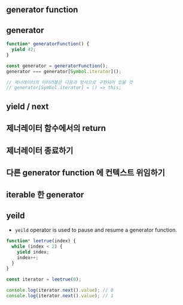 ## generator function

## generator

```javascript
function* generatorFunction() {
  yield 42;
}

const generator = generatorFunction();
generator === generator[Symbol.iterator]();

// 제너레이터의 이터러블은 다음과 방식으로 구현되어 있을 것
// generator[Symbol.iterator] = () => this;
```

## yield / next

## 제너레이터 함수에서의 return

## 제너레이터 종료하기

## 다른 generator function 에 컨텍스트 위임하기

## iterable 한 generator

## yeild

- `yeild` operator is used to pause and resume a generator function.

```javascript
function* leetrue(index) {
  while (index < 2) {
    yield index;
    index++;
  }
}

const iterator = leetrue(0);

console.log(iterator.next().value); // 0
console.log(iterator.next().value); // 1
```
